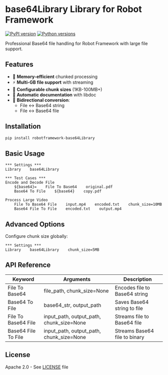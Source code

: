 # base64Library Library for Robot Framework

[![PyPI version](https://badge.fury.io/py/robotframework-base64Library.svg)](https://pypi.org/project/robotframework-base64Library/)
[![Python versions](https://img.shields.io/pypi/pyversions/robotframework-base64Library.svg)](https://pypi.org/project/robotframework-base64Library/)

Professional Base64 file handling for Robot Framework with large file support.

## Features

- 🚀 **Memory-efficient** chunked processing
- ⚡ **Multi-GB file support** with streaming
- 🔧 **Configurable chunk sizes** (1KB-100MB+)
- 📄 **Automatic documentation** with libdoc
- 🔄 **Bidirectional conversion**:
  - File ↔ Base64 string
  - File ↔ Base64 file

## Installation

```bash
pip install robotframework-base64Library
```

## Basic Usage

```robotframework
*** Settings ***
Library    base64Library

*** Test Cases ***
Encode and Decode File
    ${base64}=    File To Base64    original.pdf
    Base64 To File    ${base64}    copy.pdf
    
Process Large Video
    File To Base64 File    input.mp4    encoded.txt    chunk_size=10MB
    Base64 File To File    encoded.txt    output.mp4
```

## Advanced Options

Configure chunk size globally:
```robotframework
*** Settings ***
Library    base64Library    chunk_size=5MB
```

## API Reference

| Keyword | Arguments | Description |
|---------|-----------|-------------|
| File To Base64 | file_path, chunk_size=None | Encodes file to Base64 string |
| Base64 To File | base64_str, output_path | Saves Base64 string to file |
| File To Base64 File | input_path, output_path, chunk_size=None | Streams file to Base64 file |
| Base64 File To File | input_path, output_path, chunk_size=None | Streams Base64 file to binary |

## License

Apache 2.0 - See [LICENSE](LICENSE) file